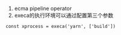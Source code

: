 1. ecma pipeline operator
2. execa的执行环境可以通过配置第三个参数
```
const xprocess = execa('yarn', ['build'])
```